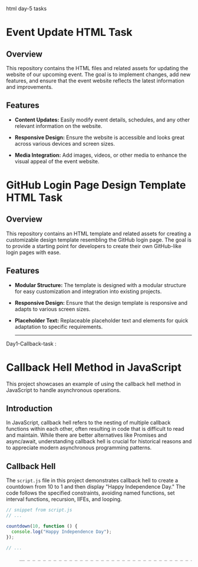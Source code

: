 html day-5 tasks

# Event Update HTML Task

## Overview

This repository contains the HTML files and related assets for updating the website of our upcoming event. The goal is to implement changes, add new features, and ensure that the event website reflects the latest information and improvements.

## Features

- **Content Updates:** Easily modify event details, schedules, and any other relevant information on the website.

- **Responsive Design:** Ensure the website is accessible and looks great across various devices and screen sizes.

- **Media Integration:** Add images, videos, or other media to enhance the visual appeal of the event website.



# GitHub Login Page Design Template HTML Task

## Overview

This repository contains an HTML template and related assets for creating a customizable design template resembling the GitHub login page. The goal is to provide a starting point for developers to create their own GitHub-like login pages with ease.

## Features

- **Modular Structure:** The template is designed with a modular structure for easy customization and integration into existing projects.

- **Responsive Design:** Ensure that the design template is responsive and adapts to various screen sizes.

- **Placeholder Text:** Replaceable placeholder text and elements for quick adaptation to specific requirements.

    __ _ _ _ _ _ _ _ _ _ _ _ _ _ _ _ _ _ _ _ _ _ _ _ _ _ _ _ _ _ _ _ _ _ _ _ _ _ _ _ _ _ _ _ _ _ _ _ _ _ _ _ _ _ _ _ _ _ _ _ _ _ _ _ _ _ _ _ _ _ _ _ _ _ _ _ __

  
Day1-Callback-task :

# Callback Hell Method in JavaScript

This project showcases an example of using the callback hell method in JavaScript to handle asynchronous operations.

## Introduction

In JavaScript, callback hell refers to the nesting of multiple callback functions within each other, often resulting in code that is difficult to read and maintain. While there are better alternatives like Promises and async/await, understanding callback hell is crucial for historical reasons and to appreciate modern asynchronous programming patterns.

## Callback Hell

The `script.js` file in this project demonstrates callback hell to create a countdown from 10 to 1 and then display "Happy Independence Day." The code follows the specified constraints, avoiding named functions, set interval functions, recursion, IIFEs, and looping.

```javascript
// snippet from script.js
// ...

countdown(10, function () {
  console.log("Happy Independence Day");
});

// ...

     __ _ _ _ _ _ _ _ _ _ _ _ _ _ _ _ _ _ _ _ _ _ _ _ _ _ _ _ _ _ _ _ _ _ _ _ _ _ _ _ _ _ _ _ _ _ _ _ _ _ _ _ _ _ _ _ _ _ _ _ _ _ _ _ _ _ _ _ _ _ _ _ _ _ _ _ _ _ __


